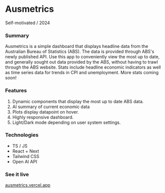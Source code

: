 # Ausmetrics

Self-motivated / 2024

### Summary

Ausmetrics is a simple dashboard that displays headline data from the Australian Bureau of Statistics (ABS). The data is provided through ABS's newly published API. Use this app to conveniently view the most up to date, and generally sought out data provided by the ABS, without having to trawl through the ABS website. Stats include headline economic indicators as well as time series data for trends in CPI and unemployment. More stats coming soon!

### Features

1. Dynamic components that display the most up to date ABS data.
2. AI summary of current economic data
3. Plots display datapoint on hover.
4. Highly responsive dashboard.
5. Light/Dark mode depending on user system settings.

### Technologies

- TS / JS
- React + Next
- Tailwind CSS
- Open AI API

### See it live

[ausmetrics.vercel.app](https://ausmetrics.vercel.app/)

